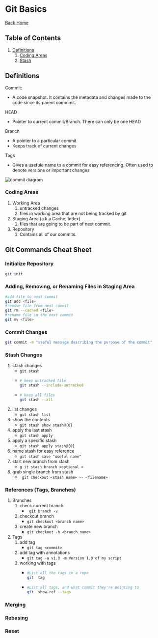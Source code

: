 # Git Basics
[Back Home](../README.md)

## Table of Contents
1. [Definitions](#definitions)
   1. [Coding Areas](#coding-areas)
   2. [Stash](#stash-changes)

## Definitions

Commit:
   * A code snapshot. It contains the metadata and changes made to the code since its parent commmit. 

HEAD
   * Pointer to current commit/Branch. There can only be one HEAD

Branch
   * A pointer to a particular commit
   * Keeps track of current changes

Tags
   * Gives a usefule name to a commit for easy referencing. Often used to denote versions or important changes

![commit diagram](https://jwiegley.github.io/git-from-the-bottom-up/images/commits.png)


### Coding Areas

1. Working Area
   1. untracked changes
   2. files in working area that are not being tracked by git
2. Staging Area (a.k.a Cache, Index)
   1. files that are going to be part of next commit.
3. Repository
   1. Contains all of our commits.


## Git Commands Cheat Sheet

### Initialize Repository
```bash 
git init
```

### Adding, Removing, or Renaming Files in Staging Area
```bash
#add file to next commit
git add <file>
#remove file from next commit
git rm --cached <file>
#rename file in the next commit
git mv <file>
```

### Commit Changes
```bash
git commit -m "useful message describing the purpose of the commit"
```

### Stash Changes
1. stash changes
   - ```git stash```
   - ``` bash 
     # keep untracked file
     git stash --include-untracked
     ```
   - ``` bash 
     # keep all files 
     git stash --all
     ```
2. list changes
   - ```git stash list```
3. show the contents
   - ```git stash show stash@{0}```
4. apply the last stash
   - ```git stash apply```
5. apply a specific stash
   - ```git stash apply stash@{0}```
6. name stash for easy reference
   - ```git stash save "useful name"```
7. start new branch from stash
   - ```g it stash branch <optional > ```
8. grab single branch from stash
   - ``` git checkout <stash name> -- <filename>```

### References (Tags, Branches)

1. Branches
   1. check current branch
      - ``` git branch -v```
   2. checkout branch
      - ``` git checkout <branch name> ```
   3. create new branch
      - ``` git checkout -b <branch name> ```
2. Tags
   1. add tag
      - ``` git tag <commit> ```
   2. add tag with annotations
      - ``` git tag -a v1.0 -m Version 1.0 of my script ```
   3. working with tags
      - ```bash 
        #List all the tags in a repo
        git  tag
        ```
      - ```bash 
        #List all tags, and what commit they're pointing to
        git  show-ref --tags
        ```
### Merging

### Rebasing

### Reset






